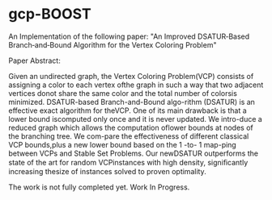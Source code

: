 # gcp-BOOST
An Implementation of the following paper:
"An Improved DSATUR‐Based Branch‐and‐Bound Algorithm for the Vertex Coloring Problem"

Paper Abstract:

Given an undirected graph, the Vertex Coloring Problem(VCP) consists of assigning a color to each vertex ofthe graph in such a way that two adjacent vertices donot share the same color and the total number of colorsis minimized. DSATUR-based Branch-and-Bound algo-rithm (DSATUR) is an effective exact algorithm for theVCP. One of its main drawback is that a lower bound iscomputed only once and it is never updated. We intro-duce a reduced graph which allows the computation oflower bounds at nodes of the branching tree. We com-pare the effectiveness of different classical VCP bounds,plus a new lower bound based on the 1 -to- 1 map-ping between VCPs and Stable Set Problems. Our newDSATUR outperforms the state of the art for random VCPinstances with high density, signiﬁcantly increasing thesize of instances solved to proven optimality.


The work is not fully completed yet. Work In Progress.
